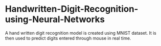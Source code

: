 # Handwritten-Digit-Recognition-using-Neural-Networks
A hand written digit recognition model is created using MNIST dataset. It is then used to predict digits entered through mouse in real time.
